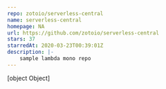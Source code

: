 ```yaml
---
repo: zotoio/serverless-central
name: serverless-central
homepage: NA
url: https://github.com/zotoio/serverless-central
stars: 37
starredAt: 2020-03-23T00:39:01Z
description: |-
    sample lambda mono repo
---
```


[object Object]
